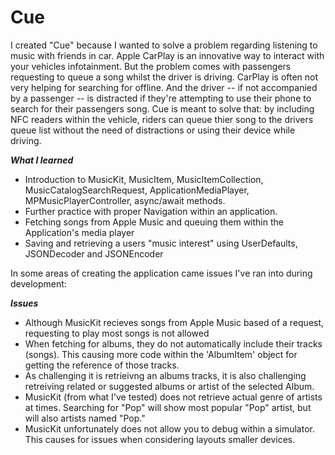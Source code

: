 # Cue
I created "Cue" because I wanted to solve a problem regarding listening to music with friends in car. Apple CarPlay is an innovative way to interact with your
vehicles infotainment. But the problem comes with passengers requesting to queue a song whilst the driver is driving. CarPlay is often not very helping for searching for offline. 
And the driver -- if not accompanied by a passenger -- is distracted if they're attempting to use their phone to search for their passengers song.
Cue is meant to solve that: by including NFC readers within the vehicle, riders can queue thier song to the drivers queue list without the need of distractions or using their device while driving. 

***What I learned***
- Introduction to MusicKit, MusicItem, MusicItemCollection, MusicCatalogSearchRequest, ApplicationMediaPlayer, MPMusicPlayerController, async/await methods.
- Further practice with proper Navigation within an application. 
- Fetching songs from Apple Music and queuing them within the Application's media player
- Saving and retrieving a users "music interest" using UserDefaults, JSONDecoder and JSONEncoder

In some areas of creating the application came issues I've ran into during development:

***Issues***
- Although MusicKit recieves songs from Apple Music based of a request, requesting to play most songs is not allowed
- When fetching for albums, they do not automatically include their tracks (songs). This causing more code within the 'AlbumItem' object for getting the 
reference of those tracks.
- As challenging it is retrieivng an albums tracks, it is also challenging retreiving related or suggested albums or artist of the selected Album.
- MusicKit (from what I've tested) does not retrieve actual genre of artists at times. Searching for "Pop" will show most popular "Pop" artist, 
but will also artists named "Pop."
- MusicKit unfortunately does not allow you to debug within a simulator. This causes for issues when considering layouts smaller devices. 
